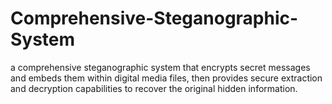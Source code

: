 # Comprehensive-Steganographic-System
a comprehensive steganographic system that encrypts secret messages and embeds them within digital media files, then provides secure extraction and decryption capabilities to recover the original hidden information.
